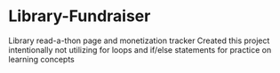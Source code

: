# Library-Fundraiser
Library read-a-thon page and monetization tracker
Created this project intentionally not utilizing for loops and if/else statements for practice on learning concepts
